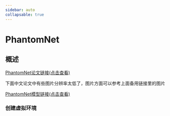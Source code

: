 ```yaml
---
sidebar: auto
collapsable: true
---
```

# PhantomNet
## 概述
[PhantomNet论文链接(点击查看)](http://www.apache2.sanyueyu.top/blog/ai/my/phantomnet/phantomnet.pdf)

下面中文论文中有些图片分辨率太低了，图片方面可以参考上面备用链接里的图片

[PhantomNet模型链接(点击查看)](http://www.apache2.sanyueyu.top/blog/ai/my/phantomnet/phantomnet_visio.pdf)
### 创建虚拟环境

